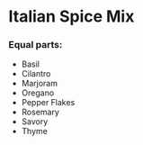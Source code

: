 # Italian Spice Mix

### Equal parts:
- Basil
- Cilantro
- Marjoram
- Oregano
- Pepper Flakes
- Rosemary
- Savory
- Thyme
